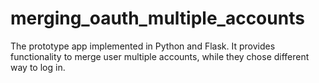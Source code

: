 # merging_oauth_multiple_accounts
The prototype app implemented in Python and  Flask. It provides functionality to merge user multiple accounts, while they chose different way to log in.
